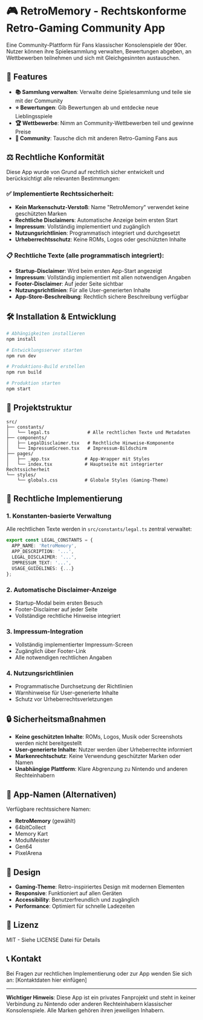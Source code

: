 # 🎮 RetroMemory - Rechtskonforme Retro-Gaming Community App

Eine Community-Plattform für Fans klassischer Konsolenspiele der 90er. Nutzer können ihre Spielesammlung verwalten, Bewertungen abgeben, an Wettbewerben teilnehmen und sich mit Gleichgesinnten austauschen.

## 🚀 Features

- **📚 Sammlung verwalten**: Verwalte deine Spielesammlung und teile sie mit der Community
- **⭐ Bewertungen**: Gib Bewertungen ab und entdecke neue Lieblingsspiele
- **🏆 Wettbewerbe**: Nimm an Community-Wettbewerben teil und gewinne Preise
- **👥 Community**: Tausche dich mit anderen Retro-Gaming Fans aus

## ⚖️ Rechtliche Konformität

Diese App wurde von Grund auf rechtlich sicher entwickelt und berücksichtigt alle relevanten Bestimmungen:

### ✅ Implementierte Rechtssicherheit:
- **Kein Markenschutz-Verstoß**: Name "RetroMemory" verwendet keine geschützten Marken
- **Rechtliche Disclaimers**: Automatische Anzeige beim ersten Start
- **Impressum**: Vollständig implementiert und zugänglich
- **Nutzungsrichtlinien**: Programmatisch integriert und durchgesetzt
- **Urheberrechtsschutz**: Keine ROMs, Logos oder geschützten Inhalte

### 📋 Rechtliche Texte (alle programmatisch integriert):
- **Startup-Disclaimer**: Wird beim ersten App-Start angezeigt
- **Impressum**: Vollständig implementiert mit allen notwendigen Angaben
- **Footer-Disclaimer**: Auf jeder Seite sichtbar
- **Nutzungsrichtlinien**: Für alle User-generierten Inhalte
- **App-Store-Beschreibung**: Rechtlich sichere Beschreibung verfügbar

## 🛠️ Installation & Entwicklung

```bash
# Abhängigkeiten installieren
npm install

# Entwicklungsserver starten
npm run dev

# Produktions-Build erstellen
npm run build

# Produktion starten
npm start
```

## 📁 Projektstruktur

```
src/
├── constants/
│   └── legal.ts              # Alle rechtlichen Texte und Metadaten
├── components/
│   ├── LegalDisclaimer.tsx   # Rechtliche Hinweise-Komponente
│   └── ImpressumScreen.tsx   # Impressum-Bildschirm
├── pages/
│   ├── _app.tsx             # App-Wrapper mit Styles
│   └── index.tsx            # Hauptseite mit integrierter Rechtssicherheit
└── styles/
    └── globals.css          # Globale Styles (Gaming-Theme)
```

## 📝 Rechtliche Implementierung

### 1. Konstanten-basierte Verwaltung
Alle rechtlichen Texte werden in `src/constants/legal.ts` zentral verwaltet:

```typescript
export const LEGAL_CONSTANTS = {
  APP_NAME: 'RetroMemory',
  APP_DESCRIPTION: '...',
  LEGAL_DISCLAIMER: '...',
  IMPRESSUM_TEXT: '...',
  USAGE_GUIDELINES: {...}
};
```

### 2. Automatische Disclaimer-Anzeige
- Startup-Modal beim ersten Besuch
- Footer-Disclaimer auf jeder Seite
- Vollständige rechtliche Hinweise integriert

### 3. Impressum-Integration
- Vollständig implementierter Impressum-Screen
- Zugänglich über Footer-Link
- Alle notwendigen rechtlichen Angaben

### 4. Nutzungsrichtlinien
- Programmatische Durchsetzung der Richtlinien
- Warnhinweise für User-generierte Inhalte
- Schutz vor Urheberrechtsverletzungen

## 🔒 Sicherheitsmaßnahmen

- **Keine geschützten Inhalte**: ROMs, Logos, Musik oder Screenshots werden nicht bereitgestellt
- **User-generierte Inhalte**: Nutzer werden über Urheberrechte informiert
- **Markenrechtschutz**: Keine Verwendung geschützter Marken oder Namen
- **Unabhängige Plattform**: Klare Abgrenzung zu Nintendo und anderen Rechteinhabern

## 📱 App-Namen (Alternativen)

Verfügbare rechtssichere Namen:
- **RetroMemory** (gewählt)
- 64bitCollect
- Memory Kart
- ModulMeister
- Gen64
- PixelArena

## 🎨 Design

- **Gaming-Theme**: Retro-inspiriertes Design mit modernen Elementen
- **Responsive**: Funktioniert auf allen Geräten
- **Accessibility**: Benutzerfreundlich und zugänglich
- **Performance**: Optimiert für schnelle Ladezeiten

## 📄 Lizenz

MIT - Siehe LICENSE Datei für Details

## 📞 Kontakt

Bei Fragen zur rechtlichen Implementierung oder zur App wenden Sie sich an:
[Kontaktdaten hier einfügen]

---

**Wichtiger Hinweis**: Diese App ist ein privates Fanprojekt und steht in keiner Verbindung zu Nintendo oder anderen Rechteinhabern klassischer Konsolenspiele. Alle Marken gehören ihren jeweiligen Inhabern.
